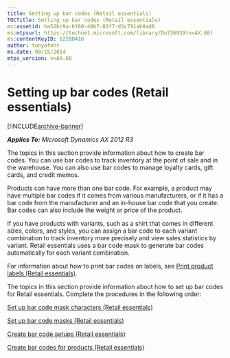 ```yaml
---
title: Setting up bar codes (Retail essentials)
TOCTitle: Setting up bar codes (Retail essentials)
ms:assetid: ba52bc9a-6f60-49b7-83f7-d3c791ab0ad8
ms:mtpsurl: https://technet.microsoft.com/library/Dn736939(v=AX.60)
ms:contentKeyID: 62200416
author: tonyafehr
ms.date: 08/15/2014
mtps_version: v=AX.60
---
```


# Setting up bar codes (Retail essentials) 


[!INCLUDE[archive-banner](includes/archive-banner.md)]


_**Applies To:** Microsoft Dynamics AX 2012 R3_

The topics in this section provide information about how to create bar codes. You can use bar codes to track inventory at the point of sale and in the warehouse. You can also use bar codes to manage loyalty cards, gift cards, and credit memos.

Products can have more than one bar code. For example, a product may have multiple bar codes if it comes from various manufacturers, or if it has a bar code from the manufacturer and an in-house bar code that you create. Bar codes can also include the weight or price of the product.

If you have products with variants, such as a shirt that comes in different sizes, colors, and styles, you can assign a bar code to each variant combination to track inventory more precisely and view sales statistics by variant. Retail essentials uses a bar code mask to generate bar codes automatically for each variant combination.

For information about how to print bar codes on labels, see [Print product labels (Retail essentials)](print-product-labels-retail-essentials.md).

The topics in this section provide information about how to set up bar codes for Retail essentials. Complete the procedures in the following order:

[Set up bar code mask characters (Retail essentials)](set-up-bar-code-mask-characters-retail-essentials.md)

[Set up bar code masks (Retail essentials)](set-up-bar-code-masks-retail-essentials.md)

[Create bar code setups (Retail essentials)](create-bar-code-setups-retail-essentials.md)

[Create bar codes for products (Retail essentials)](create-bar-codes-for-products-retail-essentials.md)

  


